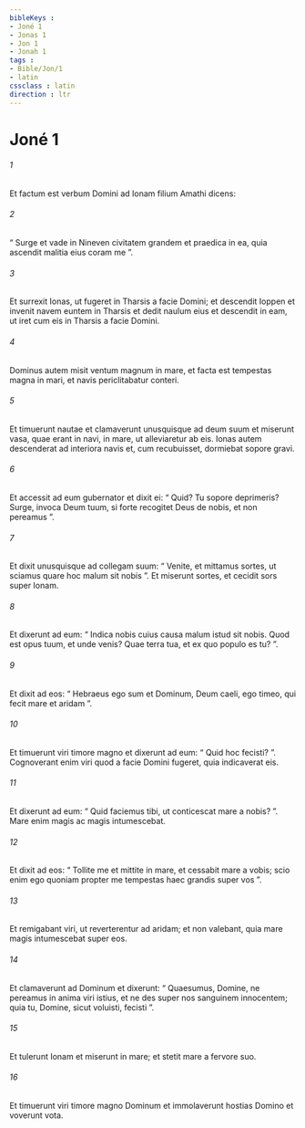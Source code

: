 ```yaml
---
bibleKeys : 
- Joné 1
- Jonas 1
- Jon 1
- Jonah 1
tags : 
- Bible/Jon/1
- latin
cssclass : latin
direction : ltr
---
```


# Joné 1

###### 1
Et factum est verbum Domini ad Ionam filium Amathi dicens: 
###### 2
“ Surge et vade in Nineven civitatem grandem et praedica in ea, quia ascendit malitia eius coram me ”. 
###### 3
Et surrexit Ionas, ut fugeret in Tharsis a facie Domini; et descendit Ioppen et invenit navem euntem in Tharsis et dedit naulum eius et descendit in eam, ut iret cum eis in Tharsis a facie Domini.
###### 4
Dominus autem misit ventum magnum in mare, et facta est tempestas magna in mari, et navis periclitabatur conteri. 
###### 5
Et timuerunt nautae et clamaverunt unusquisque ad deum suum et miserunt vasa, quae erant in navi, in mare, ut alleviaretur ab eis. Ionas autem descenderat ad interiora navis et, cum recubuisset, dormiebat sopore gravi. 
###### 6
Et accessit ad eum gubernator et dixit ei: “ Quid? Tu sopore deprimeris? Surge, invoca Deum tuum, si forte recogitet Deus de nobis, et non pereamus ”.
###### 7
Et dixit unusquisque ad collegam suum: “ Venite, et mittamus sortes, ut sciamus quare hoc malum sit nobis ”. Et miserunt sortes, et cecidit sors super Ionam. 
###### 8
Et dixerunt ad eum: “ Indica nobis cuius causa malum istud sit nobis. Quod est opus tuum, et unde venis? Quae terra tua, et ex quo populo es tu? ”. 
###### 9
Et dixit ad eos: “ Hebraeus ego sum et Dominum, Deum caeli, ego timeo, qui fecit mare et aridam ”. 
###### 10
Et timuerunt viri timore magno et dixerunt ad eum: “ Quid hoc fecisti? ”. Cognoverant enim viri quod a facie Domini fugeret, quia indicaverat eis.
###### 11
Et dixerunt ad eum: “ Quid faciemus tibi, ut conticescat mare a nobis? ”. Mare enim magis ac magis intumescebat. 
###### 12
Et dixit ad eos: “ Tollite me et mittite in mare, et cessabit mare a vobis; scio enim ego quoniam propter me tempestas haec grandis super vos ”.
###### 13
Et remigabant viri, ut reverterentur ad aridam; et non valebant, quia mare magis intumescebat super eos. 
###### 14
Et clamaverunt ad Dominum et dixerunt: “ Quaesumus, Domine, ne pereamus in anima viri istius, et ne des super nos sanguinem innocentem; quia tu, Domine, sicut voluisti, fecisti ”. 
###### 15
Et tulerunt Ionam et miserunt in mare; et stetit mare a fervore suo. 
###### 16
Et timuerunt viri timore magno Dominum et immolaverunt hostias Domino et voverunt vota.
